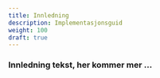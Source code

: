 ```yaml
---
title: Innledning
description: Implementasjonsguid
weight: 100
draft: true
---
```


### Innledning tekst, her kommer mer ...
